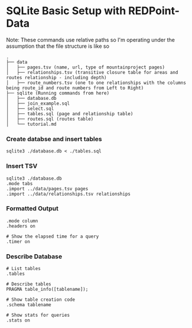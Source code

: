 # SQLite Basic Setup with REDPoint-Data

Note: These commands use relative paths so I'm operating under the assumption that the file structure is like so

```
.
├── data
│   ├── pages.tsv (name, url, type of mountainproject pages)
│   ├── relationships.tsv (transitive closure table for areas and routes relationship - including depth)
│   ├── route_numbers.tsv (one to one relationships with the columns being route_id and route numbers from Left to Right)
├── sqlite (Running commands from here)
│   ├── database.db
│   ├── join_example.sql
│   ├── select.sql
│   ├── tables.sql (page and relationship table)
│   ├── routes.sql (routes table)
│   └── tutorial.md
```

### Create databse and insert tables
`sqlite3 ./database.db < ./tables.sql`

### Insert TSV
```
sqlite3 ./database.db
.mode tabs
.import ../data/pages.tsv pages
.import ../data/relationships.tsv relationships
```

### Formatted Output
```
.mode column
.headers on

# Show the elapsed time for a query
.timer on
```

### Describe Database
```
# List tables
.tables

# Describe tables
PRAGMA table_info([tablename]);

# Show table creation code
.schema tablename

# Show stats for queries
.stats on
```
